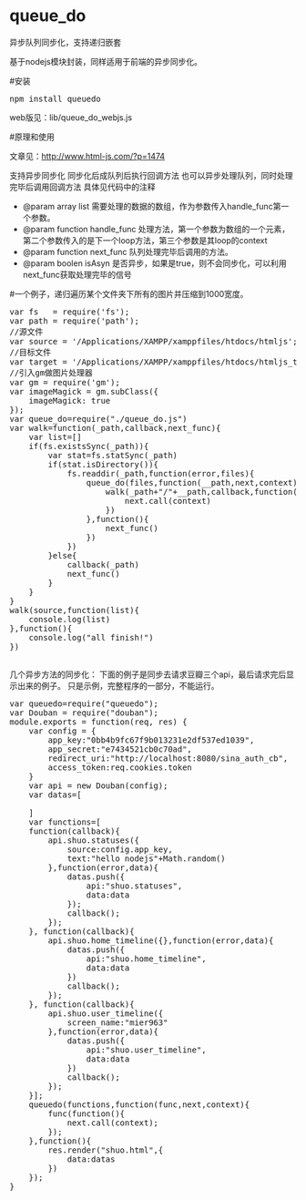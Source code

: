queue_do
========

异步队列同步化，支持递归嵌套

基于nodejs模块封装，同样适用于前端的异步同步化。

#安装

<pre>
npm install queuedo
</pre>

web版见：lib/queue_do_webjs.js


#原理和使用

文章见：http://www.html-js.com/?p=1474

支持异步同步化
同步化后成队列后执行回调方法
也可以异步处理队列，同时处理完毕后调用回调方法
具体见代码中的注释

 * @param array list 需要处理的数据的数组，作为参数传入handle_func第一个参数。
 * @param function handle_func 处理方法，第一个参数为数组的一个元素，第二个参数传入的是下一个loop方法，第三个参数是其loop的context
 * @param function next_func 队列处理完毕后调用的方法。
 * @param boolen isAsyn 是否异步，如果是true，则不会同步化，可以利用next_func获取处理完毕的信号

#一个例子，递归遍历某个文件夹下所有的图片并压缩到1000宽度。

<pre>
var fs   = require('fs');
var path = require('path');
//源文件
var source = '/Applications/XAMPP/xamppfiles/htdocs/htmljs';
//目标文件
var target = '/Applications/XAMPP/xamppfiles/htdocs/htmljs_temp';
//引入gm做图片处理器
var gm = require('gm');
var imageMagick = gm.subClass({
    imageMagick: true
});
var queue_do=require("./queue_do.js")
var walk=function(_path,callback,next_func){
    var list=[]
    if(fs.existsSync(_path)){
        var stat=fs.statSync(_path)
        if(stat.isDirectory()){
            fs.readdir(_path,function(error,files){
                queue_do(files,function(__path,next,context){
                    walk(_path+"/"+__path,callback,function(){
                        next.call(context)
                    })
                },function(){
                    next_func()
                })
            })
        }else{
            callback(_path)
            next_func()
        }
    }
}
walk(source,function(list){
    console.log(list)
},function(){
    console.log("all finish!")
})

</pre>

几个异步方法的同步化：
下面的例子是同步去请求豆瓣三个api，最后请求完后显示出来的例子。
只是示例，完整程序的一部分，不能运行。
<pre>
var queuedo=require("queuedo");
var Douban = require("douban");
module.exports = function(req, res) {
    var config = {
        app_key:"0bb4b9fc67f9b013231e2df537ed1039",
        app_secret:"e7434521cb0c70ad",
        redirect_uri:"http://localhost:8080/sina_auth_cb",
        access_token:req.cookies.token
    }
    var api = new Douban(config);
    var datas=[
        
    ]
    var functions=[
    function(callback){
        api.shuo.statuses({
            source:config.app_key,
            text:"hello nodejs"+Math.random()
        },function(error,data){
            datas.push({
                api:"shuo.statuses",
                data:data
            });
            callback();
        });
    }, function(callback){
        api.shuo.home_timeline({},function(error,data){
            datas.push({
                api:"shuo.home_timeline",
                data:data
            })
            callback();
        });
    }, function(callback){
        api.shuo.user_timeline({
            screen_name:"mier963"
        },function(error,data){
            datas.push({
                api:"shuo.user_timeline",
                data:data
            })
            callback();
        });
    }];
    queuedo(functions,function(func,next,context){
        func(function(){
            next.call(context);
        });
    },function(){
        res.render("shuo.html",{
            data:datas
        })
    });
}
</pre>